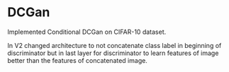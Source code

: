 # DCGan

Implemented Conditional DCGan on CIFAR-10 dataset.

In V2 changed architecture to not concatenate class label in beginning of discriminator but in last layer for discriminator to learn features of image better than the features of concatenated image.
